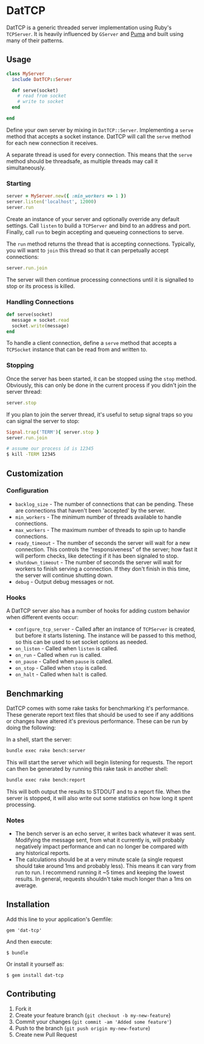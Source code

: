 # DatTCP

DatTCP is a generic threaded server implementation using Ruby's `TCPServer`. It is heavily influenced by `GServer` and [Puma](http://puma.io) and built using many of their patterns.

## Usage

```ruby
class MyServer
  include DatTCP::Server

  def serve(socket)
    # read from socket
    # write to socket
  end

end
```

Define your own server by mixing in `DatTCP::Server`.  Implementing a `serve` method that accepts a socket instance. DatTCP will call the `serve` method for each new connection it receives.

A separate thread is used for every connection. This means that the `serve` method should be threadsafe, as multiple threads may call it simultaneously.

### Starting

```ruby
server = MyServer.new({ :min_workers => 1 })
server.listen('localhost', 12000)
server.run
```

Create an instance of your server and optionally override any default settings. Call `listen` to build a `TCPServer` and bind to an address and port. Finally, call `run` to begin accepting and queueing connections to serve.

The `run` method returns the thread that is accepting connections.  Typically, you will want to `join` this thread so that it can perpetually accept connections:

```ruby
server.run.join
```

The server will then continue processing connections until it is signalled to stop or its process is killed.

### Handling Connections

```ruby
def serve(socket)
  message = socket.read
  socket.write(message)
end
```

To handle a client connection, define a `serve` method that accepts a `TCPSocket` instance that can be read from and written to.

### Stopping

Once the server has been started, it can be stopped using the `stop` method. Obviously, this can only be done in the current process if you didn't join the server thread:

```ruby
server.stop
```

If you plan to join the server thread, it's useful to setup signal traps so you can signal the server to stop:

```ruby
Signal.trap('TERM'){ server.stop }
server.run.join
```

```sh
# assume our process id is 12345
$ kill -TERM 12345
```

## Customization

### Configuration

* `backlog_size`     - The number of connections that can be pending. These
                       are connections that haven't been 'accepted' by the
                       server.
* `min_workers`      - The minimum number of threads available to handle
                       connections.
* `max_workers`      - The maximum number of threads to spin up to handle
                       connections.
* `ready_timeout`    - The number of seconds the server will wait for a new
                       connection. This controls the "responsiveness" of the
                       server; how fast it will perform checks, like detecting
                       if it has been signaled to stop.
* `shutdown_timeout` - The number of seconds the server will wait for workers
                       to finish serving a connection. If they don't finish in
                       this time, the server will continue shutting down.
* `debug`            - Output debug messages or not.

### Hooks

A DatTCP server also has a number of hooks for adding custom behavior when different events occur:

* `configure_tcp_server` - Called after an instance of `TCPServer` is created,
                           but before it starts listening. The instance will
                           be passed to this method, so this can be used to
                           set socket options as needed.
* `on_listen`            - Called when `listen` is called.
* `on_run`               - Called when `run` is called.
* `on_pause`             - Called when `pause` is called.
* `on_stop`              - Called when `stop` is called.
* `on_halt`              - Called when `halt` is called.

## Benchmarking

DatTCP comes with some rake tasks for benchmarking it's performance. These generate report text files that should be used to see if any additions or changes have altered it's previous performance. These can be run by doing the following:

In a shell, start the server:

```bash
bundle exec rake bench:server
```

This will start the server which will begin listening for requests. The report can then be generated by running this rake task in another shell:

```bash
bundle exec rake bench:report
```

This will both output the results to STDOUT and to a report file. When the server is stopped, it will also write out some statistics on how long it spent processing.

### Notes

* The bench server is an echo server, it writes back whatever it was sent. Modifying the message sent, from what it currently is, will probably negatively impact performance and can no longer be compared with any historical reports.
* The calculations should be at a very minute scale (a single request should take around 1ms and probably less). This means it can vary from run to run. I recommend running it ~5 times and keeping the lowest results. In general, requests shouldn't take much longer than a 1ms on average.

## Installation

Add this line to your application's Gemfile:

    gem 'dat-tcp'

And then execute:

    $ bundle

Or install it yourself as:

    $ gem install dat-tcp

## Contributing

1. Fork it
2. Create your feature branch (`git checkout -b my-new-feature`)
3. Commit your changes (`git commit -am 'Added some feature'`)
4. Push to the branch (`git push origin my-new-feature`)
5. Create new Pull Request

